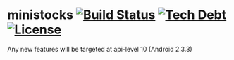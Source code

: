 ministocks [![Build Status](https://img.shields.io/travis/niteshpatel/ministocks.svg)](https://travis-ci.org/niteshpatel/ministocks) [![Tech Debt](https://img.shields.io/sonar/https/sonarqube.com/ministocks/tech_debt.svg)](https://sonarqube.com/overview?id=ministocks) [![License](https://img.shields.io/github/license/niteshpatel/ministocks.svg?maxAge=2592000)](https://github.com/niteshpatel/ministocks/blob/master/LICENSE.txt)
==========

Any new features will be targeted at api-level 10 (Android 2.3.3)
